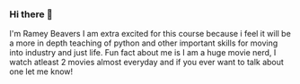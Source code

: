 ### Hi there 👋
I'm Ramey Beavers I am extra excited for this course because i feel it will be a more in depth teaching of python and other important skills for moving into industry and just life. Fun fact about me is I am a huge movie nerd, I watch atleast 2 movies almost everyday and if you ever want to talk about one let me know!
<!--
**Ramey-Beavers/Ramey-Beavers** is a ✨ _special_ ✨ repository because its `README.md` (this file) appears on your GitHub profile.

Here are some ideas to get you started:

- 🔭 I’m currently working on ...
- 🌱 I’m currently learning ...
- 👯 I’m looking to collaborate on ...
- 🤔 I’m looking for help with ...
- 💬 Ask me about ...
- 📫 How to reach me: ...
- 😄 Pronouns: ...
- ⚡ Fun fact: ...
-->
